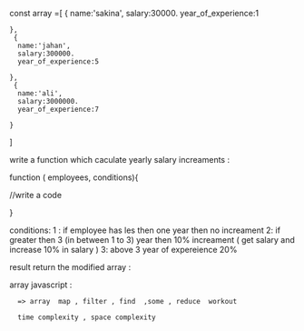 const array =[
{
name:'sakina',
salary:30000.
year_of_experience:1

    },
     {
      name:'jahan',
      salary:300000.
      year_of_experience:5

    },
     {
      name:'ali',
      salary:3000000.
      year_of_experience:7

    }

]

write a function which caculate yearly salary increaments :

function ( employees, conditions){

//write a code

}

conditions:
1 : if employee has les then one year then no increament
2: if greater then 3 (in between 1 to 3) year then 10% increament ( get salary and increase 10% in salary )
3: above 3 year of expereience 20%

result return the modified array :

array javascript :

      => array  map , filter , find  ,some , reduce  workout

      time complexity , space complexity

<!-- // Online Javascript Editor for free
// Write, Edit and Run your Javascript code using JS Online Compiler

console.log("Welcome to Programiz!");
// Online Javascript Editor for free
// Write, Edit and Run your Javascript code using JS Online Compiler

console.log("Welcome to Programiz!");
let array =[
{
name:'sakina',
salary:30000,
year_of_experience:1
    },
    {
      name:'Ahmad',
      salary:300000,
      year_of_experience:3
    },
     {
      name:'jahan',
      salary:300000,
      year_of_experience:5
    },
     {
      name:'ali',
      salary:3000000,
      year_of_experience:7
    }
]
console.log(array);
//Using Map
array =array.map((arr)=>{
    if(arr.year_of_experience<=1){
        return arr;
    }
    else if(arr.year_of_experience>1 && arr.year_of_experience<=3){
        const inc=0.01*arr.salary;
        arr.salary=arr.salary+inc;
    }
    else{
        const inc=0.02*arr.salary;
        arr.salary=inc+arr.salary;
    }
    return arr;
});
console.log("Using Map");
console.log(array);
//Using Reduce
array=array.reduce((acc,curr)=> {
    if(curr.year_of_experience<=1){
        acc.push(curr);

    }else if(curr.year_of_experience>1 && curr.year_of_experience<=3){
        const inc=0.01*curr.salary;
        curr.salary=curr.salary+inc;
        acc.push(curr)
    }    else{
        const inc=0.02*curr.salary;
        curr.salary=inc+curr.salary;
        acc.push(curr)
    }
    return acc;
},[]);
console.log("Using Reduce");
console.log(array);


const array = [15, 16, 17, 18, 19,9,10,8,7];
const re=[1,1,1,1,1,1]
//find method
const find=array.find(num=> num<10)
console.log(`Num less then 10 is  :${find}`);

//reduce methoed
const reduce = re.reduce((acc,curr)=>acc*curr);
console.log(`Sum=== ${reduce}`);

const some=array.some(num=>num>100);
console.log(`is there num>100?  ${some}`);

const red=array.reduce((acc,cur) => {

},[]);


spread, rest operator, destructuring objects
validation libraries
 -->
